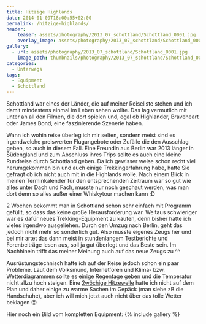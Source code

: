 ```yaml
---
title: Hitzige Highlands
date: 2014-01-09T18:00:55+02:00
permalink: /hitzige-highlands/
header:
    teaser: assets/photography/2013_07_schottland/Schottland_0001.jpg
    overlay_image: assets/photography/2013_07_schottland/Schottland_0001.jpg
gallery:
  - url: assets/photography/2013_07_schottland/Schottland_0001.jpg
    image_path: thumbnails/photography/2013_07_schottland/Schottland_0001.jpg
categories:
  - Unterwegs
tags:
  - Equipment
  - Schottland
---
```


Schottland war eines der Länder, die auf meiner Reiseliste stehen und ich damit mindestens einmal im Leben sehen wollte. 
Das lag vermutlich mit unter an all den Filmen, die dort spielen und, egal ob Highlander, Braveheart oder James Bond, eine faszinierende Szenerie haben.

Wann ich wohin reise überleg ich mir selten, sondern meist sind es irgendwelche preiswerten Flugangebote oder 
Zufälle die den Ausschlag geben, so auch in diesem Fall. Eine Freundin aus Berlin war 2013 länger in Südengland und 
zum Abschluss ihres Trips sollte es auch eine kleine Rundreise durch Schottland geben. 
Da ich gewisser weise schon recht viel herumgekommen bin und auch einige Trekkingerfahrung habe, 
hatte Sie gefragt ob ich nicht auch mit in die Highlands wolle. Nach einem Blick in meinen Terminkalender für den 
entsprechenden Zeitraum war so gut wie alles unter Dach und Fach, musste nur noch geschaut werden, 
was man dort denn so alles außer einer Whiskytour machen kann ;D

2 Wochen bekommt man in Schottland schon sehr einfach mit Programm gefüllt, so dass das keine große Herausforderung war. 
Weitaus schwieriger war es dafür neues Trekking-Equipment zu kaufen, denn bisher hatte ich vieles irgendwo ausgeliehen. 
Durch den Umzug nach Berlin, geht das jedoch nicht mehr so sonderlich gut. 
Also musste eigenes Zeugs her und bei mir artet das dann meist in stundenlangem Testberichte und Forenbeiträge lesen aus, 
soll ja gut überlegt und das Beste sein. Im Nachhinein trifft das meiner Meinung auch auf das neue Zeugs zu ^^

Ausrüstungstechnisch hatte ich auf der Reise jedoch schon ein paar Probleme. 
Laut dem Volksmund, Internetforen und Klima- bzw. Wetterdiagrammen sollte es einige Regentage geben und die Temperatur nicht allzu hoch steigen. 
Eine [2wöchige Hitzewelle](http://www.bbc.co.uk/news/uk-scotland-23608806) hatte ich nicht auf dem Plan 
und daher einige zu warme Sachen im Gepäck (man siehe zB die Handschuhe), aber ich will mich jetzt auch nicht über das tolle Wetter beklagen 😛

Hier noch ein Bild vom kompletten Equipment:
{% include gallery %}